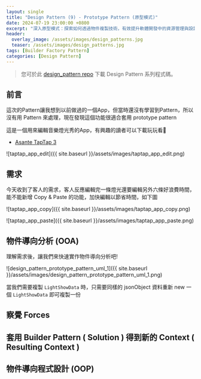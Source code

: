```yaml
---
layout: single
title: "Design Pattern (9) - Prototype Pattern (原型模式)"
date: 2024-07-19 23:00:00 +0800
excerpt: "深入原型模式：探索如何透過物件複製技術，有效提升軟體開發中的資源管理與設計模式的靈活性。"
header:
  overlay_image: /assets/images/design_patterns.jpg
  teaser: /assets/images/design_patterns.jpg
tags: [Builder Factory Pattern]
categories: [Design Pattern]
---
```


> 您可於此 [design_pattern repo](https://github.com/nickhuangcyh/design_pattern) 下載 Design Pattern 系列程式碼。

## 前言

這次的Pattern讓我想到以前做過的一個App，但當時還沒有學習到Pattern，所以沒有用 Pattern 來處理，現在發現這個功能很適合套用 prototype pattern

這是一個用來編輯音樂燈光秀的App，有興趣的讀者可以下載玩玩看🙂
* [Asante TapTap 3](https://apps.apple.com/tw/app/asante-taptap-3/id1581054107?platform=iphone)

![taptap_app_edit]({{ site.baseurl }}/assets/images/taptap_app_edit.png)

## 需求

今天收到了客人的需求，客人反應編輯完一條燈光還要編輯另外六條好浪費時間，能不能新增 Copy & Paste 的功能，加快編輯以節省時間，如下圖

![taptap_app_copy]({{ site.baseurl }}/assets/images/taptap_app_copy.png)

![taptap_app_paste]({{ site.baseurl }}/assets/images/taptap_app_paste.png)

## 物件導向分析 (OOA)

理解需求後，讓我們來快速實作物件導向分析吧!

![design_pattern_prototype_pattern_uml_1]({{ site.baseurl }}/assets/images/design_pattern_prototype_pattern_uml_1.png)

當我們需要複製 `LightShowData` 時，只需要同樣的 jsonObject 資料重新 new 一個 `LightShowData` 即可複製一份

## 察覺 Forces

## 套用 Builder Pattern ( Solution ) 得到新的 Context ( Resulting Context )

## 物件導向程式設計 (OOP)
